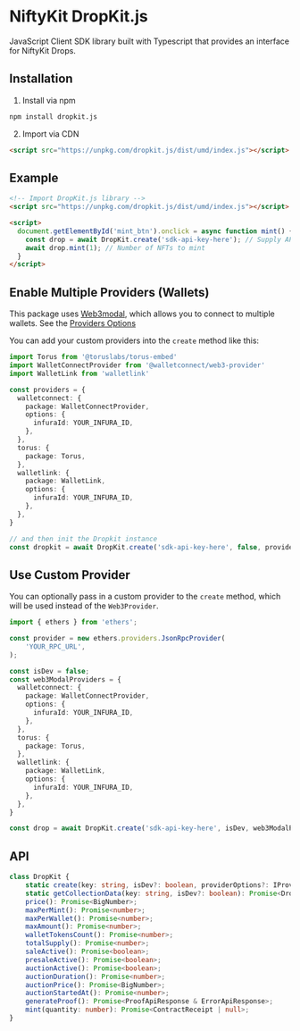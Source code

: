 # NiftyKit DropKit.js

JavaScript Client SDK library built with Typescript that provides an interface for NiftyKit Drops.

## Installation

1. Install via npm

```bash
npm install dropkit.js
```

2. Import via CDN

```html
<script src="https://unpkg.com/dropkit.js/dist/umd/index.js"></script>
```

## Example

```html
<!-- Import DropKit.js library -->
<script src="https://unpkg.com/dropkit.js/dist/umd/index.js"></script>

<script>
  document.getElementById('mint_btn').onclick = async function mint() {
    const drop = await DropKit.create('sdk-api-key-here'); // Supply API key
    await drop.mint(1); // Number of NFTs to mint
  }
</script>
```

## Enable Multiple Providers (Wallets)

This package uses [Web3modal](https://github.com/Web3Modal/web3modal), which allows you to connect to multiple wallets.
See the [Providers Options](https://github.com/Web3Modal/web3modal#provider-options)

You can add your custom providers into the `create` method like this:

```typescript
import Torus from '@toruslabs/torus-embed'
import WalletConnectProvider from '@walletconnect/web3-provider'
import WalletLink from 'walletlink'

const providers = {
  walletconnect: {
    package: WalletConnectProvider,
    options: {
      infuraId: YOUR_INFURA_ID,
    },
  },
  torus: {
    package: Torus,
  },
  walletlink: {
    package: WalletLink,
    options: {
      infuraId: YOUR_INFURA_ID,
    },
  },
}

// and then init the Dropkit instance
const dropkit = await DropKit.create('sdk-api-key-here', false, providers);
```

## Use Custom Provider

You can optionally pass in a custom provider to the `create` method, which will be used instead of the `Web3Provider`.

```typescript
import { ethers } from 'ethers';

const provider = new ethers.providers.JsonRpcProvider(
    'YOUR_RPC_URL',
);

const isDev = false;
const web3ModalProviders = {
  walletconnect: {
    package: WalletConnectProvider,
    options: {
      infuraId: YOUR_INFURA_ID,
    },
  },
  torus: {
    package: Torus,
  },
  walletlink: {
    package: WalletLink,
    options: {
      infuraId: YOUR_INFURA_ID,
    },
  },
}

const drop = await DropKit.create('sdk-api-key-here', isDev, web3ModalProviders, provider);
```

## API

```typescript
class DropKit {
    static create(key: string, isDev?: boolean, providerOptions?: IProviderOptions): Promise<DropKit | null>;
    static getCollectionData(key: string, isDev?: boolean): Promise<DropApiResponse & ErrorApiResponse>;
    price(): Promise<BigNumber>;
    maxPerMint(): Promise<number>;
    maxPerWallet(): Promise<number>;
    maxAmount(): Promise<number>;
    walletTokensCount(): Promise<number>;
    totalSupply(): Promise<number>;
    saleActive(): Promise<boolean>;
    presaleActive(): Promise<boolean>;
    auctionActive(): Promise<boolean>;
    auctionDuration(): Promise<number>;
    auctionPrice(): Promise<BigNumber>;
    auctionStartedAt(): Promise<number>;
    generateProof(): Promise<ProofApiResponse & ErrorApiResponse>;
    mint(quantity: number): Promise<ContractReceipt | null>;
}
```
